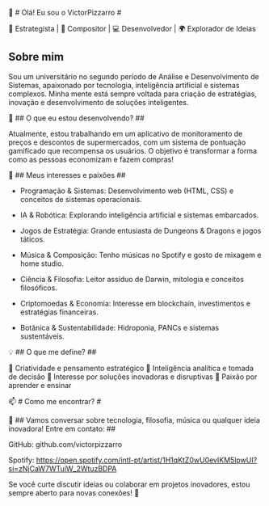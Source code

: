 👋 # Olá! Eu sou o VictorPizzarro #

🧠 Estrategista | 🎵 Compositor | 💻 Desenvolvedor | 🌍 Explorador de Ideias

## Sobre mim ##

Sou um universitário no segundo período de Análise e Desenvolvimento de Sistemas, apaixonado por tecnologia, inteligência artificial e sistemas complexos. Minha mente está sempre voltada para criação de estratégias, inovação e desenvolvimento de soluções inteligentes.

🚀 ## O que eu estou desenvolvendo? ##

Atualmente, estou trabalhando em um aplicativo de monitoramento de preços e descontos de supermercados, com um sistema de pontuação gamificado que recompensa os usuários. O objetivo é transformar a forma como as pessoas economizam e fazem compras!

🎯 ## Meus interesses e paixões ##

- Programação & Sistemas: Desenvolvimento web (HTML, CSS) e conceitos de sistemas operacionais.

- IA & Robótica: Explorando inteligência artificial e sistemas embarcados.

- Jogos de Estratégia: Grande entusiasta de Dungeons & Dragons e jogos táticos.

- Música & Composição: Tenho músicas no Spotify e gosto de mixagem e home studio.

- Ciência & Filosofia: Leitor assíduo de Darwin, mitologia e conceitos filosóficos.

- Criptomoedas & Economia: Interesse em blockchain, investimentos e estratégias financeiras.

- Botânica & Sustentabilidade: Hidroponia, PANCs e sistemas sustentáveis.


💡 ## O que me define? ##

🔹 Criatividade e pensamento estratégico
🔹 Inteligência analítica e tomada de decisão
🔹 Interesse por soluções inovadoras e disruptivas
🔹 Paixão por aprender e ensinar


📫 # Como me encontrar? #

💬 ## Vamos conversar sobre tecnologia, filosofia, música ou qualquer ideia inovadora! Entre em contato: ##

GitHub: github.com/victorpizzarro

Spotify: https://open.spotify.com/intl-pt/artist/1H1qKtZ0wU0evIKM5lpwUI?si=zNjCaW7WTuiW_2WtuzBDPA

Se você curte discutir ideias ou colaborar em projetos inovadores, estou sempre aberto para novas conexões! 🚀
